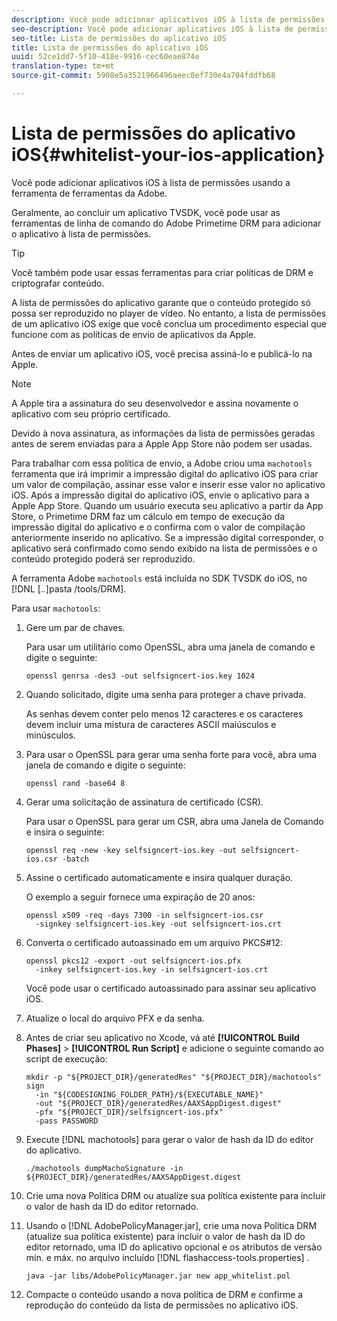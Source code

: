 ```yaml
---
description: Você pode adicionar aplicativos iOS à lista de permissões usando a ferramenta de ferramentas da Adobe.
seo-description: Você pode adicionar aplicativos iOS à lista de permissões usando a ferramenta de ferramentas da Adobe.
seo-title: Lista de permissões do aplicativo iOS
title: Lista de permissões do aplicativo iOS
uuid: 52ce1dd7-5f10-418e-9916-cec60eae874e
translation-type: tm+mt
source-git-commit: 5908e5a3521966496aeec0ef730e4a704fddfb68

---
```



# Lista de permissões do aplicativo iOS{#whitelist-your-ios-application}

Você pode adicionar aplicativos iOS à lista de permissões usando a ferramenta de ferramentas da Adobe.

Geralmente, ao concluir um aplicativo TVSDK, você pode usar as ferramentas de linha de comando do Adobe Primetime DRM para adicionar o aplicativo à lista de permissões.

>[!TIP]
>
>Você também pode usar essas ferramentas para criar políticas de DRM e criptografar conteúdo.

A lista de permissões do aplicativo garante que o conteúdo protegido só possa ser reproduzido no player de vídeo. No entanto, a lista de permissões de um aplicativo iOS exige que você conclua um procedimento especial que funcione com as políticas de envio de aplicativos da Apple.

Antes de enviar um aplicativo iOS, você precisa assiná-lo e publicá-lo na Apple.

>[!NOTE]
>
>A Apple tira a assinatura do seu desenvolvedor e assina novamente o aplicativo com seu próprio certificado.

Devido à nova assinatura, as informações da lista de permissões geradas antes de serem enviadas para a Apple App Store não podem ser usadas.

Para trabalhar com essa política de envio, a Adobe criou uma `machotools` ferramenta que irá imprimir a impressão digital do aplicativo iOS para criar um valor de compilação, assinar esse valor e inserir esse valor no aplicativo iOS. Após a impressão digital do aplicativo iOS, envie o aplicativo para a Apple App Store. Quando um usuário executa seu aplicativo a partir da App Store, o Primetime DRM faz um cálculo em tempo de execução da impressão digital do aplicativo e o confirma com o valor de compilação anteriormente inserido no aplicativo. Se a impressão digital corresponder, o aplicativo será confirmado como sendo exibido na lista de permissões e o conteúdo protegido poderá ser reproduzido.

A ferramenta Adobe `machotools` está incluída no SDK TVSDK do iOS, no [!DNL [..]pasta /tools/DRM].

Para usar `machotools`:

1. Gere um par de chaves.

   Para usar um utilitário como OpenSSL, abra uma janela de comando e digite o seguinte:

   ```
   openssl genrsa -des3 -out selfsigncert-ios.key 1024
   ```

1. Quando solicitado, digite uma senha para proteger a chave privada.

   As senhas devem conter pelo menos 12 caracteres e os caracteres devem incluir uma mistura de caracteres ASCII maiúsculos e minúsculos.
1. Para usar o OpenSSL para gerar uma senha forte para você, abra uma janela de comando e digite o seguinte:

   ```
   openssl rand -base64 8
   ```

1. Gerar uma solicitação de assinatura de certificado (CSR).

   Para usar o OpenSSL para gerar um CSR, abra uma Janela de Comando e insira o seguinte:

   ```
   openssl req -new -key selfsigncert-ios.key -out selfsigncert-ios.csr -batch
   ```

1. Assine o certificado automaticamente e insira qualquer duração.

   O exemplo a seguir fornece uma expiração de 20 anos:

   ```
   openssl x509 -req -days 7300 -in selfsigncert-ios.csr  
     -signkey selfsigncert-ios.key -out selfsigncert-ios.crt
   ```

1. Converta o certificado autoassinado em um arquivo PKCS#12:

   ```
   openssl pkcs12 -export -out selfsigncert-ios.pfx  
     -inkey selfsigncert-ios.key -in selfsigncert-ios.crt
   ```

   Você pode usar o certificado autoassinado para assinar seu aplicativo iOS.

1. Atualize o local do arquivo PFX e da senha.
1. Antes de criar seu aplicativo no Xcode, vá até **[!UICONTROL Build Phases]** > **[!UICONTROL Run Script]** e adicione o seguinte comando ao script de execução:

   ```
   mkdir -p "${PROJECT_DIR}/generatedRes" "${PROJECT_DIR}/machotools" sign  
     -in "${CODESIGNING_FOLDER_PATH}/${EXECUTABLE_NAME}"  
     -out "${PROJECT_DIR}/generatedRes/AAXSAppDigest.digest"  
     -pfx "${PROJECT_DIR}/selfsigncert-ios.pfx"  
     -pass PASSWORD
   ```

1. Execute [!DNL machotools] para gerar o valor de hash da ID do editor do aplicativo.

   ```
   ./machotools dumpMachoSignature -in ${PROJECT_DIR}/generatedRes/AAXSAppDigest.digest
   ```

1. Crie uma nova Política DRM ou atualize sua política existente para incluir o valor de hash da ID do editor retornado.
1. Usando o [!DNL AdobePolicyManager.jar], crie uma nova Política DRM (atualize sua política existente) para incluir o valor de hash da ID do editor retornado, uma ID do aplicativo opcional e os atributos de versão mín. e máx. no arquivo incluído [!DNL flashaccess-tools.properties] .

   ```
   java -jar libs/AdobePolicyManager.jar new app_whitelist.pol
   ```

1. Compacte o conteúdo usando a nova política de DRM e confirme a reprodução do conteúdo da lista de permissões no aplicativo iOS.

